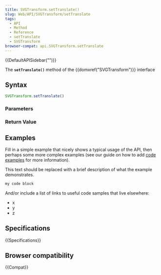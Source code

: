 ```yaml
---
title: SVGTransform.setTranslate()
slug: Web/API/SVGTransform/setTranslate
tags:
  - API
  - Method
  - Reference
  - setTranslate
  - SVGTransform
browser-compat: api.SVGTransform.setTranslate
---
```

{{DefaultAPISidebar("")}}

The **`setTranslate()`** method of the {{domxref("SVGTransform")}} interface 

## Syntax

```js
SVGTransform.setTranslate()
```

### Parameters



### Return Value



## Examples

Fill in a simple example that nicely shows a typical usage of the API, then perhaps some more complex examples (see our guide on how to add [code examples](/en-US/docs/MDN/Contribute/Structures/Code_examples) for more information).

This text should be replaced with a brief description of what the example demonstrates.

```js
my code block
```

And/or include a list of links to useful code samples that live elsewhere:

*   x
*   y
*   z

## Specifications

{{Specifications}}

## Browser compatibility

{{Compat}}

